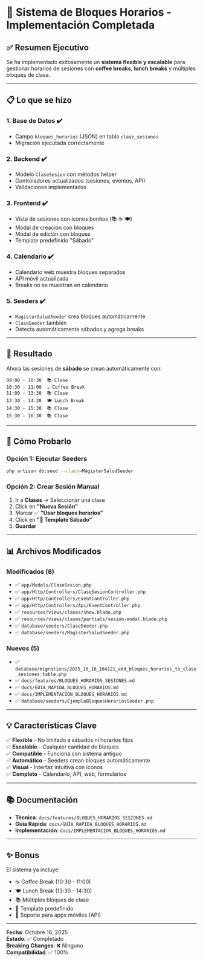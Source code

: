 # 🎉 Sistema de Bloques Horarios - Implementación Completada

## ✅ Resumen Ejecutivo

Se ha implementado exitosamente un **sistema flexible y escalable** para gestionar horarios de sesiones con **coffee breaks**, **lunch breaks** y múltiples bloques de clase.

---

## 📋 Lo que se hizo

### 1. **Base de Datos** ✔️
- Campo `bloques_horarios` (JSON) en tabla `clase_sesiones`
- Migración ejecutada correctamente

### 2. **Backend** ✔️
- Modelo `ClaseSesion` con métodos helper
- Controladores actualizados (sesiones, eventos, API)
- Validaciones implementadas

### 3. **Frontend** ✔️
- Vista de sesiones con iconos bonitos (📚 ☕ 🍽️)
- Modal de creación con bloques
- Modal de edición con bloques
- Template predefinido "Sábado"

### 4. **Calendario** ✔️
- Calendario web muestra bloques separados
- API móvil actualizada
- Breaks no se muestran en calendario

### 5. **Seeders** ✔️
- `MagisterSaludSeeder` crea bloques automáticamente
- `ClaseSeeder` también
- Detecta automáticamente sábados y agrega breaks

---

## 🎯 Resultado

Ahora las sesiones de **sábado** se crean automáticamente con:

```
09:00 - 10:30  📚 Clase
10:30 - 11:00  ☕ Coffee Break
11:00 - 13:30  📚 Clase
13:30 - 14:30  🍽️ Lunch Break
14:30 - 15:30  📚 Clase
15:30 - 16:30  📚 Clase
```

---

## 🚀 Cómo Probarlo

### Opción 1: Ejecutar Seeders
```bash
php artisan db:seed --class=MagisterSaludSeeder
```

### Opción 2: Crear Sesión Manual
1. Ir a **Clases** → Seleccionar una clase
2. Click en **"Nueva Sesión"**
3. Marcar ✅ **"Usar bloques horarios"**
4. Click en **"🎯 Template Sábado"**
5. **Guardar**

---

## 📊 Archivos Modificados

### Modificados (8)
- ✅ `app/Models/ClaseSesion.php`
- ✅ `app/Http/Controllers/ClaseSesionController.php`
- ✅ `app/Http/Controllers/EventController.php`
- ✅ `app/Http/Controllers/Api/EventController.php`
- ✅ `resources/views/clases/show.blade.php`
- ✅ `resources/views/clases/partials/sesion-modal.blade.php`
- ✅ `database/seeders/ClaseSeeder.php`
- ✅ `database/seeders/MagisterSaludSeeder.php`

### Nuevos (5)
- ✅ `database/migrations/2025_10_16_164121_add_bloques_horarios_to_clase_sesiones_table.php`
- ✅ `docs/features/BLOQUES_HORARIOS_SESIONES.md`
- ✅ `docs/GUIA_RAPIDA_BLOQUES_HORARIOS.md`
- ✅ `docs/IMPLEMENTACION_BLOQUES_HORARIOS.md`
- ✅ `database/seeders/EjemploBloquesHorariosSeeder.php`

---

## 💡 Características Clave

✅ **Flexible** - No limitado a sábados ni horarios fijos  
✅ **Escalable** - Cualquier cantidad de bloques  
✅ **Compatible** - Funciona con sistema antiguo  
✅ **Automático** - Seeders crean bloques automáticamente  
✅ **Visual** - Interfaz intuitiva con iconos  
✅ **Completo** - Calendario, API, web, formularios  

---

## 📚 Documentación

- **Técnica**: `docs/features/BLOQUES_HORARIOS_SESIONES.md`
- **Guía Rápida**: `docs/GUIA_RAPIDA_BLOQUES_HORARIOS.md`
- **Implementación**: `docs/IMPLEMENTACION_BLOQUES_HORARIOS.md`

---

## ✨ Bonus

El sistema ya incluye:
- ☕ Coffee Break (10:30 - 11:00)
- 🍽️ Lunch Break (13:30 - 14:30)
- 📚 Múltiples bloques de clase
- 🎯 Template predefinido
- 📱 Soporte para apps móviles (API)

---

**Fecha**: Octubre 16, 2025  
**Estado**: ✅ Completado  
**Breaking Changes**: ❌ Ninguno  
**Compatibilidad**: ✅ 100%

